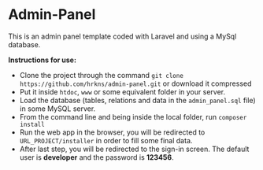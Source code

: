 # Admin-Panel

This is an admin panel template coded with Laravel and using a MySql database.

**Instructions for use:**

*   Clone the project through the command `git clone https://github.com/hrkns/admin-panel.git` or download it compressed
*   Put it inside `htdoc`, `www` or some equivalent folder in your server.
*   Load the database (tables, relations and data in the `admin_panel.sql` file) in some MySQL server.
*   From the command line and being inside the local folder, run `composer install`
*   Run the web app in the browser, you will be redirected to `URL_PROJECT/installer` in order to fill some final data.
*   After last step, you will be redirected to the sign-in screen. The default user is **developer** and the password is **123456**.

